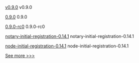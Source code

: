 
[v0.9.0](https://github.com/hyperledger/aries-acapy-docs/releases/tag/v0.9.0) v0.9.0

[0.9.0](https://github.com/hyperledger/aries-cloudagent-python/releases/tag/0.9.0) 0.9.0

[0.9.0-rc0](https://github.com/hyperledger/aries-cloudagent-python/releases/tag/0.9.0-rc0) 0.9.0-rc0

[notary-initial-registration-0.14.1](https://github.com/hyperledger/bevel/releases/tag/notary-initial-registration-0.14.1) notary-initial-registration-0.14.1

[node-initial-registration-0.14.1](https://github.com/hyperledger/bevel/releases/tag/node-initial-registration-0.14.1) node-initial-registration-0.14.1


[See more >>>](https://start-here.hyperledger.org/releases)
